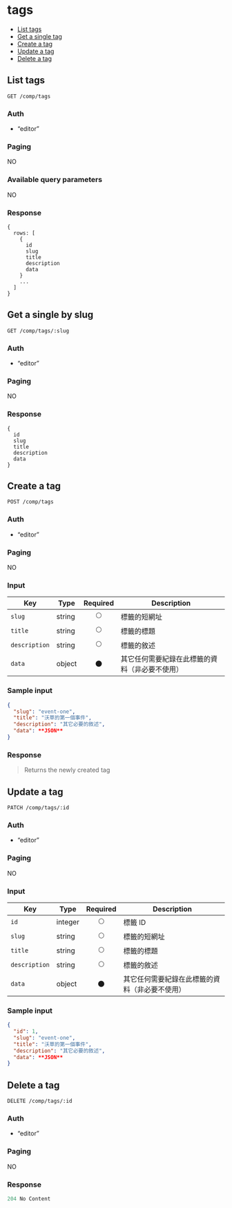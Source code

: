 # tags

- [List tags](#list-tags)
- [Get a single tag](#get-a-single-tag)
- [Create a tag](#create-a-tag)
- [Update a tag](#update-a-tag)
- [Delete a tag](#delete-a-tag)

## List tags
```
GET /comp/tags
```

### Auth
- “editor”

### Paging
NO

### Available query parameters
NO

### Response
```
{
  rows: [
    {
      id
      slug
      title
      description
      data
    }
    ...
  ]
}
```

## Get a single by slug
```
GET /comp/tags/:slug
```

### Auth
- “editor”

### Paging
NO

### Response
```
{
  id
  slug
  title
  description
  data
}
```

## Create a tag
```
POST /comp/tags
```

### Auth
- “editor”

### Paging
NO

### Input

| Key | Type | Required | Description |
| --- | --- | :---: | --- |
| `slug` | string | 🌕 | 標籤的短網址 |
| `title` | string | 🌕 | 標籤的標題 |
| `description` | string | 🌕 | 標籤的敘述 |
| `data` | object | 🌑 | 其它任何需要紀錄在此標籤的資料（非必要不使用） |

### Sample input
```json
{
  "slug": "event-one",
  "title": "沃草的第一個事件",
  "description": "其它必要的敘述",
  "data": **JSON**
}
```

### Response
> Returns the newly created tag

## Update a tag
```
PATCH /comp/tags/:id
```

### Auth
- “editor”

### Paging
NO

### Input

| Key | Type | Required | Description |
| --- | --- | :---: | --- |
| `id` | integer | 🌕 | 標籤 ID |
| `slug` | string | 🌕 | 標籤的短網址 |
| `title` | string | 🌕 | 標籤的標題 |
| `description` | string | 🌕 | 標籤的敘述 |
| `data` | object | 🌑 | 其它任何需要紀錄在此標籤的資料（非必要不使用） |

### Sample input
```json
{
  "id": 1,
  "slug": "event-one",
  "title": "沃草的第一個事件",
  "description": "其它必要的敘述",
  "data": **JSON**
}
```

## Delete a tag
```
DELETE /comp/tags/:id
```

### Auth
- “editor”

### Paging
NO

### Response
```javascript
204 No Content
```
